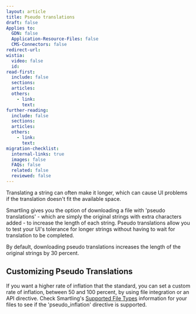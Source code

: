 ```yaml
---
layout: article
title: Pseudo translations
draft: false
Applies to:
  GDN: false
  Application-Resource-Files: false
  CMS-Connectors: false
redirect-url:
wistia:
  video: false
  id:
read-first:
  include: false
  sections:
  articles:
  others:
    - link:
      text:
further-reading:
  include: false
  sections:
  articles:
  others:
    - link:
      text:
migration-checklist:
  internal-links: true
  images: false
  FAQs: false
  related: false
  reviewed: false
---
```



Translating a string can often make it longer, which can cause UI problems if the translation doesn't fit the available space.

Smartling gives you the option of downloading a file with 'pseudo translations' - which are simply the original strings with extra characters added - to increase the length of each string. Pseudo translations allow you to test your UI's tolerance for longer strings without having to wait for translation to be completed.

By default, downloading pseudo translations increases the length of the original strings by 30 percent.

## Customizing Pseudo Translations

If you want a higher rate of inflation that the standard, you can set a custom rate of inflation, between 50 and 100 percent, by using file integration or an API directive. Check Smartling's [Supported File Types](/developers/files/) information for your files to see if the 'pseudo_inflation' directive is supported.
